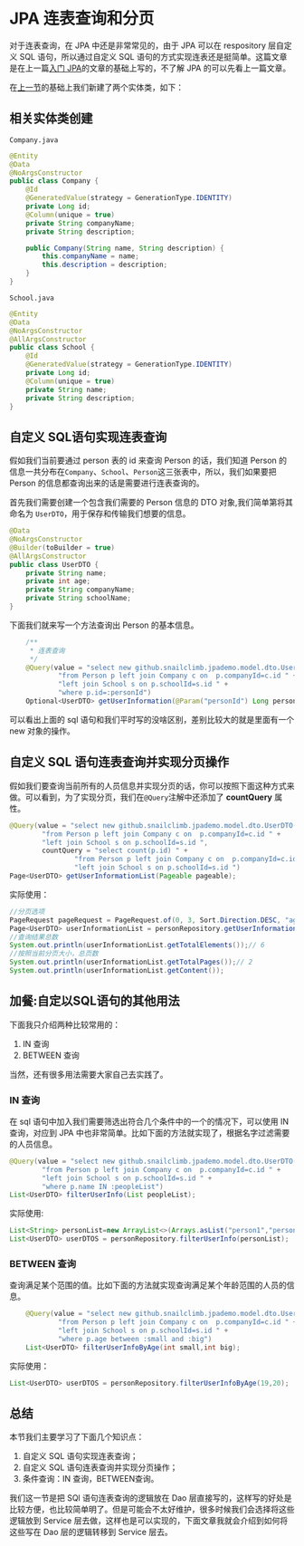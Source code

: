 # JPA 连表查询和分页

对于连表查询，在 JPA 中还是非常常见的，由于  JPA 可以在 respository 层自定义 SQL 语句，所以通过自定义 SQL 语句的方式实现连表还是挺简单。这篇文章是在上一篇[入门 JPA](./springboot-jpa)的文章的基础上写的，不了解 JPA 的可以先看上一篇文章。

在[上一节](./springboot-jpa)的基础上我们新建了两个实体类，如下：

## 相关实体类创建

`Company.java`

```java
@Entity
@Data
@NoArgsConstructor
public class Company {
    @Id
    @GeneratedValue(strategy = GenerationType.IDENTITY)
    private Long id;
    @Column(unique = true)
    private String companyName;
    private String description;

    public Company(String name, String description) {
        this.companyName = name;
        this.description = description;
    }
}
```

`School.java`

```java
@Entity
@Data
@NoArgsConstructor
@AllArgsConstructor
public class School {
    @Id
    @GeneratedValue(strategy = GenerationType.IDENTITY)
    private Long id;
    @Column(unique = true)
    private String name;
    private String description;
}
```

## 自定义 SQL语句实现连表查询

假如我们当前要通过 person 表的 id 来查询 Person 的话，我们知道 Person 的信息一共分布在`Company`、`School`、`Person`这三张表中，所以，我们如果要把 Person 的信息都查询出来的话是需要进行连表查询的。

首先我们需要创建一个包含我们需要的 Person 信息的 DTO 对象,我们简单第将其命名为 `UserDTO`，用于保存和传输我们想要的信息。

```java
@Data
@NoArgsConstructor
@Builder(toBuilder = true)
@AllArgsConstructor
public class UserDTO {
    private String name;
    private int age;
    private String companyName;
    private String schoolName;
}
```

下面我们就来写一个方法查询出 Person 的基本信息。

```java
    /**
     * 连表查询
     */
    @Query(value = "select new github.snailclimb.jpademo.model.dto.UserDTO(p.name,p.age,c.companyName,s.name) " +
            "from Person p left join Company c on  p.companyId=c.id " +
            "left join School s on p.schoolId=s.id " +
            "where p.id=:personId")
    Optional<UserDTO> getUserInformation(@Param("personId") Long personId);
```

可以看出上面的 sql 语句和我们平时写的没啥区别，差别比较大的就是里面有一个 new 对象的操作。

## 自定义 SQL 语句连表查询并实现分页操作

假如我们要查询当前所有的人员信息并实现分页的话，你可以按照下面这种方式来做。可以看到，为了实现分页，我们在`@Query`注解中还添加了 **countQuery** 属性。

```java
@Query(value = "select new github.snailclimb.jpademo.model.dto.UserDTO(p.name,p.age,c.companyName,s.name) " +
        "from Person p left join Company c on  p.companyId=c.id " +
        "left join School s on p.schoolId=s.id ",
        countQuery = "select count(p.id) " +
                "from Person p left join Company c on  p.companyId=c.id " +
                "left join School s on p.schoolId=s.id ")
Page<UserDTO> getUserInformationList(Pageable pageable);
```

实际使用：

```java
//分页选项
PageRequest pageRequest = PageRequest.of(0, 3, Sort.Direction.DESC, "age");
Page<UserDTO> userInformationList = personRepository.getUserInformationList(pageRequest);
//查询结果总数
System.out.println(userInformationList.getTotalElements());// 6
//按照当前分页大小，总页数
System.out.println(userInformationList.getTotalPages());// 2
System.out.println(userInformationList.getContent());
```

## 加餐:自定以SQL语句的其他用法

下面我只介绍两种比较常用的：

1. IN 查询
2. BETWEEN 查询

当然，还有很多用法需要大家自己去实践了。

### IN 查询

 在 sql 语句中加入我们需要筛选出符合几个条件中的一个的情况下，可以使用 IN 查询，对应到 JPA 中也非常简单。比如下面的方法就实现了，根据名字过滤需要的人员信息。

```java
@Query(value = "select new github.snailclimb.jpademo.model.dto.UserDTO(p.name,p.age,c.companyName,s.name) " +
        "from Person p left join Company c on  p.companyId=c.id " +
        "left join School s on p.schoolId=s.id " +
        "where p.name IN :peopleList")
List<UserDTO> filterUserInfo(List peopleList);
```

实际使用:

```java
List<String> personList=new ArrayList<>(Arrays.asList("person1","person2"));
List<UserDTO> userDTOS = personRepository.filterUserInfo(personList);
```

### BETWEEN 查询

查询满足某个范围的值。比如下面的方法就实现查询满足某个年龄范围的人员的信息。

```java
    @Query(value = "select new github.snailclimb.jpademo.model.dto.UserDTO(p.name,p.age,c.companyName,s.name) " +
            "from Person p left join Company c on  p.companyId=c.id " +
            "left join School s on p.schoolId=s.id " +
            "where p.age between :small and :big")
    List<UserDTO> filterUserInfoByAge(int small,int big);
```

实际使用：

```java
List<UserDTO> userDTOS = personRepository.filterUserInfoByAge(19,20);
```

## 总结

本节我们主要学习了下面几个知识点：

1. 自定义 SQL 语句实现连表查询；
2. 自定义 SQL 语句连表查询并实现分页操作；
3. 条件查询：IN 查询，BETWEEN查询。

我们这一节是把 SQl 语句连表查询的逻辑放在 Dao 层直接写的，这样写的好处是比较方便，也比较简单明了。但是可能会不太好维护，很多时候我们会选择将这些逻辑放到 Service 层去做，这样也是可以实现的，下面文章我就会介绍到如何将这些写在 Dao 层的逻辑转移到 Service 层去。